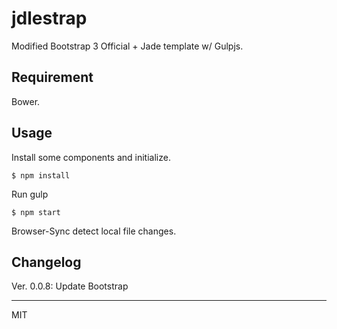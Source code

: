 # jdlestrap

Modified Bootstrap 3 Official + Jade template w/ Gulpjs.

## Requirement

Bower.

## Usage

Install some components and initialize.

	$ npm install

Run gulp

	$ npm start

Browser-Sync detect local file changes.

## Changelog

Ver. 0.0.8: Update Bootstrap

---

MIT
